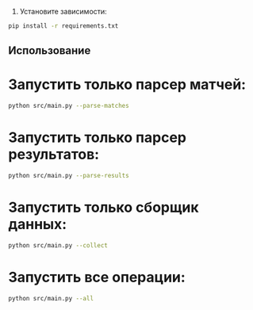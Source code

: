 1. Установите зависимости:
```bash
pip install -r requirements.txt
```

## Использование

# Запустить только парсер матчей:
```bash
python src/main.py --parse-matches
```

# Запустить только парсер результатов:
```bash
python src/main.py --parse-results
```

# Запустить только сборщик данных:
```bash
python src/main.py --collect
```

# Запустить все операции:
```bash
python src/main.py --all
```